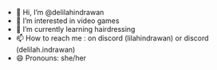 - 👋 Hi, I’m @delilahindrawan
- 👀 I’m interested in video games
- 🌱 I’m currently learning hairdressing
- 📫 How to reach me : on discord (lilahindrawan) or discord (delilah.indrawan)
- 😄 Pronouns: she/her
<!---
delilahindrawan/delilahindrawan is a ✨ special ✨ repository because its `README.md` (this file) appears on your GitHub profile.
You can click the Preview link to take a look at your changes.
--->
